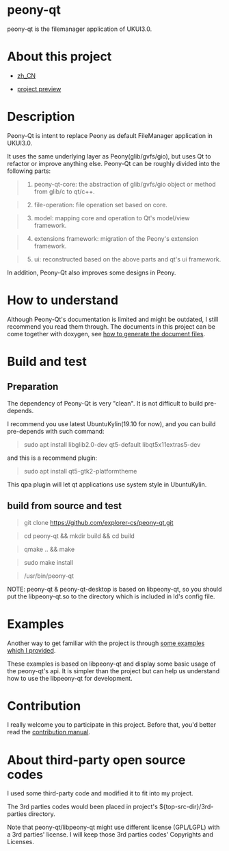 # peony-qt
peony-qt is the filemanager application of UKUI3.0.

# About this project
- [zh_CN](GUIDE_ZH_CN.md)

- [project preview](https://github.com/orgs/explorer-cs/projects/3?fullscreen=true)

# Description
Peony-Qt is intent to replace Peony as default FileManager application in UKUI3.0.

It uses the same underlying layer as Peony(glib/gvfs/gio), but uses Qt to refactor or improve anything else. Peony-Qt can be roughly divided into the following parts:

> 1. peony-qt-core: the abstraction of glib/gvfs/gio object or method from glib/c to qt/c++.

> 2. file-operation: file operation set based on core.

> 3. model: mapping core and operation to Qt's model/view framework.

> 4. extensions framework: migration of the Peony's extension framework.

> 5. ui: reconstructed based on the above parts and qt's ui framework.

In addition, Peony-Qt also improves some designs in Peony.

# How to understand
Although Peony-Qt's documentation is limited and might be outdated, I still recommend you read them through. The documents in this project can be come together with doxygen, see [how to generate the document files](doxygen/README.md).

# Build and test

## Preparation
The dependency of Peony-Qt is very "clean". It is not difficult to build pre-depends.

I recommend you use latest UbuntuKylin(19.10 for now), and you can build pre-depends with such command:

> sudo apt install libglib2.0-dev qt5-default libqt5x11extras5-dev

and this is a recommend plugin:

> sudo apt install qt5-gtk2-platformtheme

This qpa plugin will let qt applications use system style in UbuntuKylin.

## build from source and test

> git clone https://github.com/explorer-cs/peony-qt.git

> cd peony-qt && mkdir build && cd build

> qmake .. && make

> sudo make install

> /usr/bin/peony-qt

NOTE: peony-qt & peony-qt-desktop is based on libpeony-qt, so you should put the libpeony-qt.so to the directory which is included in ld's config file.

# Examples
Another way to get familiar with the project is through [some examples which I provided](https://github.com/Yue-Lan/libpeony-qt-development-examples).

These examples is based on libpeony-qt and display some basic usage of the peony-qt's api. It is simpler than the project but can help us understand how to use the libpeony-qt for development.

# Contribution
I really welcome you to participate in this project. Before that, you'd better read the [contribution manual](CONTRIBUTION.md).

# About third-party open source codes
I used some third-party code and modified it to fit into my project.

The 3rd parties codes would been placed in project's ${top-src-dir}/3rd-parties directory.

Note that peony-qt/libpeony-qt might use different license (GPL/LGPL) with a 3rd parties' license. I will keep those 3rd parties codes' Copyrights and Licenses.